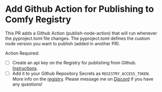 # Add Github Action for Publishing to Comfy Registry

This PR adds a Github Action (publish-node-action) that will run whenever the pyproject.toml file changes. The pyproject.toml defines the custom node version you want to publish (added in another PR).

Action Required:

- [ ] Create an api key on the Registry for publishing from Github. [Instructions](https://www.comfydocs.org/registry/overview#create-an-api-key-for-publishing).
- [ ] Add it to your Github Repository Secrets as `REGISTRY_ACCESS_TOKEN`.
More info on the [registry](https://www.comfyregistry.org/). Please message me on [Discord](https://discord.com/invite/comfycontrib) if you have any questions!
